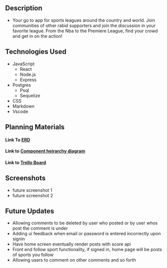 ## Description 
- Your go to app for sports leagues around the country and world.  Join communities of other rabid supporters and join the discussion in your favorite league.  From the Nba to the Premiere League, find your crowd and get in on the action! 

## Technologies Used
* JavaScript
    * React
    * Node.js
    * Express
* Postgres
    * Psql
    * Sequelize
* CSS
* Markdown
* Vscode


## Planning Materials

#### Link To [ERD](https://lucid.app/lucidchart/9aa70864-b63b-45de-bd3c-db2180c68e6f/edit?view_items=G.BNN8~fZq1u&invitationId=inv_e7e87ba1-7547-4844-a53b-1f764b23f1d3)  

#### Link to [Component heirarchy diagram](https://lucid.app/lucidspark/63562bb6-07b6-409b-bf68-e80b49994148/edit?viewport_loc=-2388%2C-1591%2C6202%2C3952%2C0_0&invitationId=inv_db8451e1-6955-4a5d-a60a-174c7561a5e5)

#### Link to [Trello Board](https://trello.com/b/pS7EDJXe/sports-sphere)


## Screenshots
- future screenshot 1
- future screenshot 2

## Future Updates
* Allowing comments to be deleted by user who posted or by user whos post the comment is under
* Adding ui feedback when email or password is entered incorrectly upon signin
* Have home screen eventually render posts with score api
* Front end follow sport functionality, if signed in, home page will be posts of sports you follow
* Allowing users to comment on other comments and so forth
